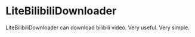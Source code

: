 # LiteBilibiliDownloader
LiteBilibiliDownloader can download bilibili video.
Very useful. Very simple.
